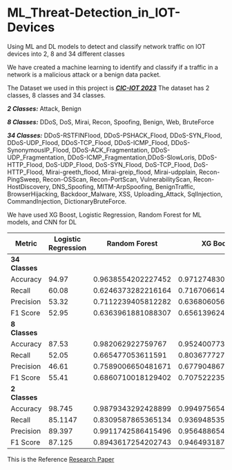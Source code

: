 # ML_Threat-Detection_in_IOT-Devices
Using ML and DL models to detect and classify network traffic on IOT devices into 2, 8 and 34 different classes

We have created a machine learning to identify and classify if a traffic in a network is a malicious attack or a benign data packet.

The Dataset we used in this project is [***CIC-IOT 2023***](https://www.unb.ca/cic/datasets/iotdataset-2023.html)
The dataset has 2 classes, 8 classes and 34 classes.

***2 Classes:***
            Attack, Benign
            
***8 Classes:***
            DDoS, DoS, Mirai, Recon, Spoofing, Benign, Web, BruteForce

***34 Classes:***
            DDoS-RSTFINFlood, DDoS-PSHACK_Flood, DDoS-SYN_Flood, DDoS-UDP_Flood, DDoS-TCP_Flood, DDoS-ICMP_Flood, DDoS-SynonymousIP_Flood, DDoS-ACK_Fragmentation, DDoS-UDP_Fragmentation, DDoS-ICMP_Fragmentation,DDoS-SlowLoris, DDoS-HTTP_Flood, DoS-UDP_Flood, DoS-SYN_Flood, DoS-TCP_Flood, DoS-HTTP_Flood, Mirai-greeth_flood, Mirai-greip_flood, Mirai-udpplain, Recon-PingSweep, Recon-OSScan, Recon-PortScan, VulnerabilityScan, Recon-HostDiscovery, DNS_Spoofing, MITM-ArpSpoofing, BenignTraffic, BrowserHijacking, Backdoor_Malware, XSS, Uploading_Attack, SqlInjection, CommandInjection, DictionaryBruteForce.

We have used XG Boost, Logistic Regression, Random Forest for ML models, and CNN for DL

| Metric           | Logistic Regression | Random Forest  | XG Boost       | CNN            |
|------------------|---------------------|----------------|----------------|----------------|
| **34 Classes**    |                     |                |                |                |
| Accuracy          | 94.97               | 0.9638554202227452 | 0.9712748307806567 | 0.984714925501810 |
| Recall            | 60.08               | 0.6246373282216164 | 0.7167066142973229 | 0.706248589490101 |
| Precision         | 53.32               | 0.7112239405812282 | 0.6368060561831704 | 0.666563849397882 |
| F1 Score          | 52.95               | 0.6363961881088307 | 0.656139624093135  | 0.670808911580390 |
| **8 Classes**     |                     |                |                |                |
| Accuracy          | 87.53               | 0.982062922759767  | 0.952400773327645  | 0.984787711281534 |
| Recall            | 52.05               | 0.665477053611591  | 0.80367772775367   | 0.635507736260502 |
| Precision         | 46.61               | 0.7589006650481671 | 0.6779048677353534 | 0.596697932247575 |
| F1 Score          | 55.41               | 0.6860710018129402 | 0.7075222357462108 | 0.606842339996746 |
| **2 Classes**     |                     |                |                |                |
| Accuracy          | 98.745              | 0.9879343292428899 | 0.9949756547363402 | 0.992472382869727 |
| Recall            | 85.1147             | 0.8309587865365134 | 0.9369485350646841 | 0.894387828426575 |
| Precision         | 89.397              | 0.9911742586415496 | 0.9564886549162597 | 0.959469564413380 |
| F1 Score          | 87.125              | 0.8943617254202743 | 0.9464931873563651 | 0.924300192530067 |


This is the Reference [Research Paper](https://www.researchgate.net/publication/370611316_CICIoT2023_A_real-time_dataset_and_benchmark_for_large-scale_attacks_in_IoT_environment  )
    

